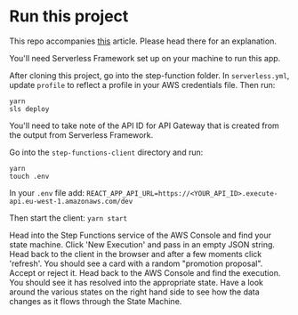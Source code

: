 # Run this project
This repo accompanies [this](https://medium.com/p/46c0a3412fe4) article. Please head there for an explanation. 

You'll need Serverless Framework set up on your machine to run this app. 

After cloning this project, go into the step-function folder. In `serverless.yml`, update `profile` to reflect a profile in your AWS credentials file. Then run:

    yarn
    sls deploy

You'll need to take note of the API ID for API Gateway that is created from the output from Serverless Framework. 

Go into the `step-functions-client` directory and run:

    yarn
    touch .env
    
In your `.env` file add:
`REACT_APP_API_URL=https://<YOUR_API_ID>.execute-api.eu-west-1.amazonaws.com/dev`

Then start the client:
`yarn start`

Head into the Step Functions service of the AWS Console and find your state machine. Click 'New Execution' and pass in an empty JSON string. 
Head back to the client in the browser and after a few moments click 'refresh'. You should see a card with a random "promotion proposal". Accept or reject it. 
Head back to the AWS Console and find the execution. You should see it has resolved into the appropriate state. Have a look around the various states on the right hand side to see how the data changes as it flows through the State Machine. 
 
